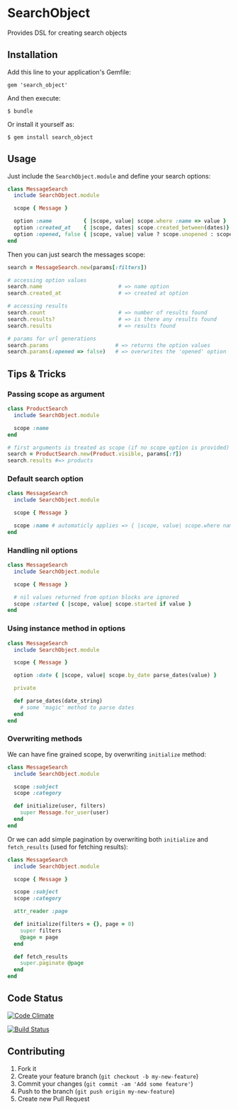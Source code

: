 # SearchObject

Provides DSL for creating search objects

## Installation

Add this line to your application's Gemfile:

    gem 'search_object'

And then execute:

    $ bundle

Or install it yourself as:

    $ gem install search_object

## Usage

Just include the ```SearchObject.module``` and define your search options:

```ruby
class MessageSearch
  include SearchObject.module

  scope { Message }

  option :name          { |scope, value| scope.where :name => value }
  option :created_at    { |scope, dates| scope.created_between(dates)}
  option :opened, false { |scope, value| value ? scope.unopened : scope.opened }
end
```

Then you can just search the messages scope:

```ruby
search = MessageSearch.new(params[:filters])

# accessing option values
search.name                        # => name option
search.created_at                  # => created at option

# accessing results
search.count                       # => number of results found
search.results?                    # => is there any results found
search.results                     # => results found

# params for url generations
search.params                     # => returns the option values
search.params(:opened => false)   # => overwrites the 'opened' option
```

## Tips & Tricks

### Passing scope as argument

``` ruby
class ProductSearch
  include SearchObject.module

  scope :name
end

# first arguments is treated as scope (if no scope option is provided)
search = ProductSearch.new(Product.visible, params[:f])
search.results #=> products
```


### Default search option

```ruby
class MessageSearch
  include SearchObject.module

  scope { Message }

  scope :name # automaticly applies => { |scope, value| scope.where name: value }
end
```

### Handling nil options

```ruby
class MessageSearch
  include SearchObject.module

  scope { Message }

  # nil values returned from option blocks are ignored
  scope :started { |scope, value| scope.started if value }
end
```

### Using instance method in options

```ruby
class MessageSearch
  include SearchObject.module

  scope { Message }

  option :date { |scope, value| scope.by_date parse_dates(value) }

  private

  def parse_dates(date_string)
    # some 'magic' method to parse dates
  end
end
```

### Overwriting methods

We can have fine grained scope, by overwriting ```initialize``` method:

```ruby
class MessageSearch
  include SearchObject.module

  scope :subject
  scope :category

  def initialize(user, filters)
    super Message.for_user(user)
  end
end
```

Or we can add simple pagination by overwriting both ```initialize``` and ```fetch_results``` (used for fetching results):

```ruby
class MessageSearch
  include SearchObject.module

  scope { Message }

  scope :subject
  scope :category

  attr_reader :page

  def initialize(filters = {}, page = 0)
    super filters
    @page = page
  end

  def fetch_results
    super.paginate @page
  end
end
```

## Code Status

[![Code Climate](https://codeclimate.com/github/RStankov/SearchObject.png)](https://codeclimate.com/github/RStankov/SearchObject)

[![Build Status](https://secure.travis-ci.org/RStankov/SearchObject.png)](http://travis-ci.org/RStankov/SearchObject)

## Contributing

1. Fork it
2. Create your feature branch (`git checkout -b my-new-feature`)
3. Commit your changes (`git commit -am 'Add some feature'`)
4. Push to the branch (`git push origin my-new-feature`)
5. Create new Pull Request
